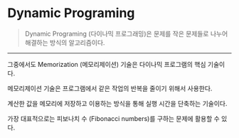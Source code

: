 # Dynamic Programing

> Dynamic Programing (다이나믹 프로그래밍)은 문제를 작은 문제들로 나누어 해결하는 방식의 알고리즘이다.

---

그중에서도 Memorization (메모리제이션) 기술은 다이나믹 프로그램의 핵심 기술이다.

메모리제이션 기술은 프로그램에서 같은 작업의 반복을 줄이기 위해서 사용한다.

 계산한 값을 메모리에 저장하고 이용하는 방식을 통해 실행 시간을 단축하는 기술이다.

가장 대표적으로는 피보나치 수 (Fibonacci numbers)를 구하는 문제에 활용할 수 있다.